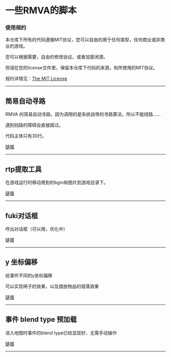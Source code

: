 # 一些RMVA的脚本

### 使用规约

本仓库下所有的代码遵循MIT协议，您可以自由的用于任何类型，任何商业或非商业的游戏。

您可以根据需要，自由的修改协议，或者加密闭源。

但请在您的license文件里，保留本仓库下代码的来源，和所使用的MIT协议。

规约详情见：[The MIT License](https://github.com/garfeng/rmva/blob/master/LICENSE)

----

## 简易自动寻路

RMVA 的简易自动寻路，因为调用的是系统自带的寻路算法，所以不能绕路……

遇到挡路的障碍会直接跳过。

代码主体只有30行。

[链接](https://github.com/garfeng/rmva/blob/master/src/move_toward.rb)


----

## rtp提取工具

在游戏运行时移动用到的bgm和图片到游戏目录下。

[链接](https://github.com/garfeng/rmva/blob/master/src/rtp_get.rb)


----

## fuki对话框

呼出对话框（可以用，优化中）

[链接](https://github.com/garfeng/rmva/blob/master/src/fuki.rb)


----

## y 坐标偏移

给事件不同的y坐标偏移

可以实现椅子的效果，以及摆放物品的错落效果

[链接](https://github.com/garfeng/rmva/blob/master/src/shift_alter.rb)


----

## 事件 blend type 预加载

进入地图时事件的blend type已经显现好，无需手动操作

[链接](https://github.com/garfeng/rmva/blob/master/src/pre_load_event.rb)


----